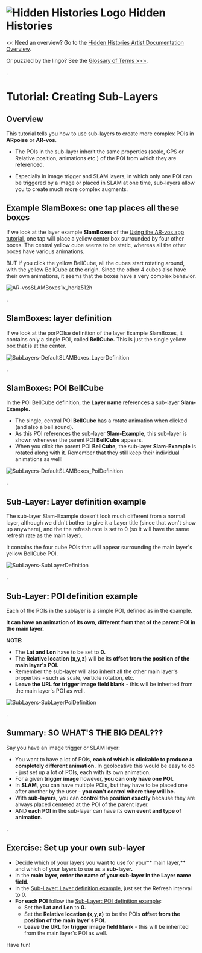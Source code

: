 
# ![Hidden Histories Logo](/images/hiddenhistories-logo.png) Hidden Histories 
<< Need an overview? Go to the [Hidden Histories Artist Documentation Overview](http://hiddenhistoriesjtown.org/documentation).

Or puzzled by the lingo? See the [Glossary of Terms >>>](https://github.com/Hidden-Histories/Public-Resources/blob/master/documentation/ARpoiseGlossary.md#-hidden-histories-artists).

.

# Tutorial: Creating Sub-Layers

## Overview
This tutorial tells you how to use sub-layers to create more complex POIs in **ARpoise** or **AR-vos**.

- The POIs in the sub-layer inherit the same properties (scale, GPS or Relative position, animations etc.) of the POI from which they are referenced.

- Especially in image trigger and SLAM layers, in which only one POI can be triggered by a image or placed in SLAM at one time, sub-layers allow you to create much more complex augments. 



## Example SlamBoxes: one tap places all these boxes

If we look at the layer example **SlamBoxes** of the [Using the AR-vos app tutorial](UsingAR-vosApp.md#slam-example), one tap will place a yellow center box surrounded by four other boxes. The central yellow cube seems to be static, whereas all the other boxes have various animations. 

BUT if you click the yellow BellCube, all the cubes start rotating around, with the yellow BellCube at the origin. Since the other 4 cubes also have their own animations, it seems that the boxes have a very complex behavior.

![AR-vosSLAMBoxes1x_horiz512h](/documentation/images/AR-vosSLAMBoxes1x_horiz512h.png)

. 

## SlamBoxes: layer definition

If we look at the porPOIse definition of the layer Example SlamBoxes, it contains only a single POI, called **BellCube.** This is just the single yellow box that is at the center.

![SubLayers-DefaultSLAMBoxes_LayerDefinition](/documentation/images/SubLayers-DefaultSLAMBoxes_LayerDefinition.png)

. 

## SlamBoxes: POI BellCube

In the POI BellCube definition, the **Layer name** references a sub-layer **Slam-Example.** 
- The single, central POI **BellCube** has a rotate animation when clicked (and also a bell sound). 
- As this POI references the sub-layer **Slam-Example,** this sub-layer is shown whenever the parent POI **BellCube** appears.
- When you click the parent POI **BellCube,** the sub-layer **Slam-Example** is rotated along with it. Remember that they still keep their individual animations as well!

![SubLayers-DefaultSLAMBoxes_PoiDefinition](/documentation/images/SubLayers-DefaultSLAMBoxes_PoiDefinition.png)

. 

## Sub-Layer: Layer definition example

The sub-layer Slam-Example doesn't look much different from a normal layer, although we didn't bother to give it a Layer title (since that won't show up anywhere), and the the refresh rate is set to 0 (so it will have the same refresh rate as the main layer). 

It contains the four cube POIs that will appear surrounding the main layer's yellow BellCube POI. 

![SubLayers-SubLayerDefinition](/documentation/images/SubLayers-SubLayerDefinition.png)

. 

## Sub-Layer: POI definition example

Each of the POIs in the sublayer is a simple POI, defined as in the example.

**It can have an animation of its own, different from that of the parent POI in the main layer.**

**NOTE:**
- The **Lat and Lon** have to be set to **0.**
- The **Relative location (x,y,z)** will be its **offset from the position of the main layer's POI.**
- Remember the sub-layer will also inherit all the other main layer's properties - such as scale, verticle rotation, etc.
- **Leave the URL for trigger image field blank** - this will be inherited from the main layer's POI as well.

![SubLayers-SubLayerPoiDefinition](/documentation/images/SubLayers-SubLayerPOIDefinition.png)

. 

## **Summary: SO WHAT'S THE BIG DEAL???**

Say you have an image trigger or SLAM layer: 

- You want to have a lot of POIs, **each of which is clickable to produce a completely different animation.** In geolocative this would be easy to do - just set up a lot of POIs, each with its own animation.
- For a given **trigger image** however, **you can only have one POI.** 
- In **SLAM,** you can have multiple POIs, but they have to be placed one after another by the user - **you can't control where they will be.**
- With **sub-layers,** you can **control the position exactly** because they are always placed centered at the POI of the parent layer. 
- AND **each POI** in the sub-layer can have its **own event and type of animation.**

. 

## Exercise: Set up your own sub-layer

- Decide which of your layers you want to use for your** main layer,** and which of your layers to use as a **sub-layer.**
- In the **main layer, enter the name of your sub-layer in the **Layer name** field.**
- In the [Sub-Layer: Layer definition example](UsingPorPOIseSubLayers.md#sub-layer-layer-definition-example), just set the Refresh interval to 0.
- **For each POI** follow the [Sub-Layer: POI definition example](UsingPorPOIseSubLayers.md#sub-layer-poi-definition-example):
  - Set the **Lat and Lon** to **0.**
  - Set the **Relative location (x,y,z)** to be the POIs **offset from the position of the main layer's POI.**
  - **Leave the URL for trigger image field blank** - this will be inherited from the main layer's POI as well.
  
Have fun!
